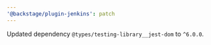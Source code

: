 ```yaml
---
'@backstage/plugin-jenkins': patch
---
```


Updated dependency `@types/testing-library__jest-dom` to `^6.0.0`.
